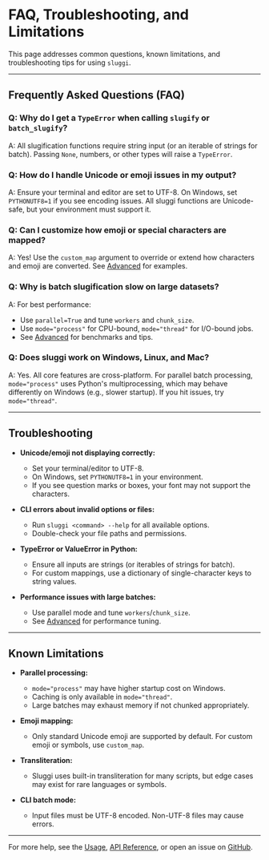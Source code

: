 # FAQ, Troubleshooting, and Limitations

This page addresses common questions, known limitations, and troubleshooting tips for using `sluggi`.

---

## Frequently Asked Questions (FAQ)

### Q: Why do I get a `TypeError` when calling `slugify` or `batch_slugify`?
A: All slugification functions require string input (or an iterable of strings for batch). Passing `None`, numbers, or other types will raise a `TypeError`.

### Q: How do I handle Unicode or emoji issues in my output?
A: Ensure your terminal and editor are set to UTF-8. On Windows, set `PYTHONUTF8=1` if you see encoding issues. All sluggi functions are Unicode-safe, but your environment must support it.

### Q: Can I customize how emoji or special characters are mapped?
A: Yes! Use the `custom_map` argument to override or extend how characters and emoji are converted. See [Advanced](advanced.md) for examples.

### Q: Why is batch slugification slow on large datasets?
A: For best performance:
- Use `parallel=True` and tune `workers` and `chunk_size`.
- Use `mode="process"` for CPU-bound, `mode="thread"` for I/O-bound jobs.
- See [Advanced](advanced.md) for benchmarks and tips.

### Q: Does sluggi work on Windows, Linux, and Mac?
A: Yes. All core features are cross-platform. For parallel batch processing, `mode="process"` uses Python's multiprocessing, which may behave differently on Windows (e.g., slower startup). If you hit issues, try `mode="thread"`.

---

## Troubleshooting

- **Unicode/emoji not displaying correctly:**
    - Set your terminal/editor to UTF-8.
    - On Windows, set `PYTHONUTF8=1` in your environment.
    - If you see question marks or boxes, your font may not support the characters.

- **CLI errors about invalid options or files:**
    - Run `sluggi <command> --help` for all available options.
    - Double-check your file paths and permissions.

- **TypeError or ValueError in Python:**
    - Ensure all inputs are strings (or iterables of strings for batch).
    - For custom mappings, use a dictionary of single-character keys to string values.

- **Performance issues with large batches:**
    - Use parallel mode and tune `workers`/`chunk_size`.
    - See [Advanced](advanced.md) for performance tuning.

---

## Known Limitations

- **Parallel processing:**
    - `mode="process"` may have higher startup cost on Windows.
    - Caching is only available in `mode="thread"`.
    - Large batches may exhaust memory if not chunked appropriately.

- **Emoji mapping:**
    - Only standard Unicode emoji are supported by default. For custom emoji or symbols, use `custom_map`.

- **Transliteration:**
    - Sluggi uses built-in transliteration for many scripts, but edge cases may exist for rare languages or symbols.

- **CLI batch mode:**
    - Input files must be UTF-8 encoded. Non-UTF-8 files may cause errors.

---

For more help, see the [Usage](usage.md), [API Reference](api.md), or open an issue on [GitHub](https://github.com/blip-box/sluggi/issues).

